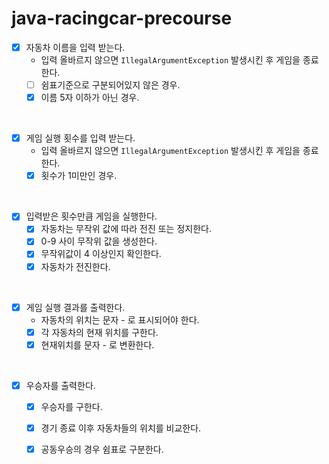 # java-racingcar-precourse

- [x] 자동차 이름을 입력 받는다.
    - 입력 올바르지 않으면 `IllegalArgumentException` 발생시킨 후 게임을 종료한다.
    - [ ] 쉼표기준으로 구분되어있지 않은 경우.
    - [x] 이름 5자 이하가 아닌 경우.
<br>

- [x] 게임 실행 횟수를 입력 받는다.
    - 입력 올바르지 않으면 `IllegalArgumentException` 발생시킨 후 게임을 종료한다.  
    - [x] 횟수가 1미만인 경우.
<br>

- [x] 입력받은 횟수만큼 게임을 실행한다.
    - [x] 자동차는 무작위 값에 따라 전진 또는 정지한다.
    - [x] 0-9 사이 무작위 값을 생성한다.
    - [x] 무작위값이 4 이상인지 확인한다.
    - [x] 자동차가 전진한다.
<br>

- [x] 게임 실행 결과를 출력한다.
    - 자동차의 위치는 문자 - 로 표시되어야 한다.
    - [x] 각 자동차의 현재 위치를 구한다.
    - [x] 현재위치를 문자 - 로 변환한다.  
<br>

- [x] 우승자를 출력한다.
    - [x] 우승자를 구한다.
    - [x] 경기 종료 이후 자동차들의 위치를 비교한다.
    - [x] 공동우승의 경우 쉼표로 구분한다.

